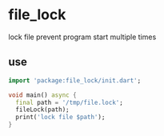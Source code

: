<!-- 本文件由 ./readme.make.md 自动生成，请不要直接修改此文件 -->

# file_lock

lock file prevent program start multiple times

## use

```dart
import 'package:file_lock/init.dart';

void main() async {
  final path = '/tmp/file.lock';
  fileLock(path);
  print('lock file $path');
}

```
